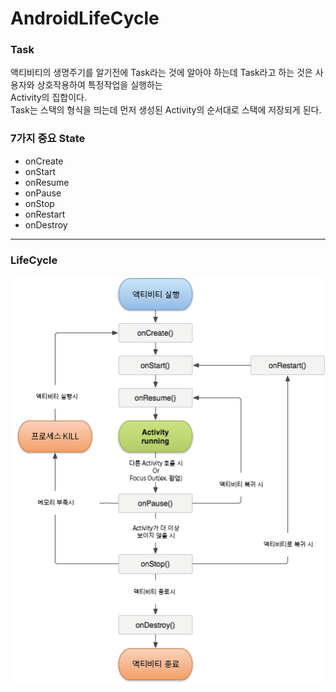 # AndroidLifeCycle
### Task
액티비티의 생명주기를 알기전에 Task라는 것에 알아야 하는데 Task라고 하는 것은 사용자와 상호작용하여 특정작업을 실행하는  
Activity의 집합이다.  
Task는 스택의 형식을 띄는데 먼저 생성된 Activity의 순서대로 스택에 저장되게 된다.  
  
### 7가지 중요 State  
+ onCreate
+ onStart
+ onResume
+ onPause
+ onStop
+ onRestart
+ onDestroy  
***
  
### LifeCycle
![lifecycle](./LifeCycle.png)
